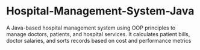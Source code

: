 # Hospital-Management-System-Java
A Java-based hospital management system using OOP principles to manage doctors, patients, and hospital services. It calculates patient bills, doctor salaries, and sorts records based on cost and performance metrics
